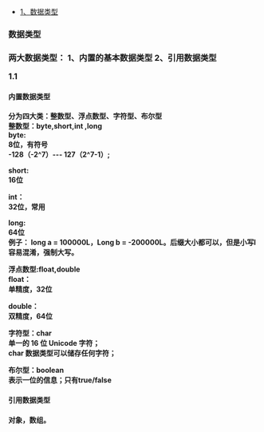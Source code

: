 * [1、数据类型](#1)

<h3 id = "1">数据类型<h3>
两大数据类型：  
1、内置的基本数据类型  
2、引用数据类型 

1.1 <h4 id = "1">内置数据类型<h4>
分为四大类：整数型、浮点数型、字符型、布尔型  
整数型：byte,short,int ,long  
 byte:  
  8位，有符号  
  -128（-2^7）--- 127（2^7-1）;   
 
 short:  
 16位  
 
 int：   
 32位，常用  
 
 long:  
 64位  
 例子： long a = 100000L，Long b = -200000L。后缀大小都可以，但是小写l容易混淆，强制大写。  

浮点数型:float,double  
float：  
单精度，32位  

double：  
双精度，64位  

字符型：char  
单一的 16 位 Unicode 字符；  
char 数据类型可以储存任何字符；  

布尔型：boolean  
 表示一位的信息；只有true/false  

<h4 id = "1">引用数据类型<h4>
对象，数组。  
